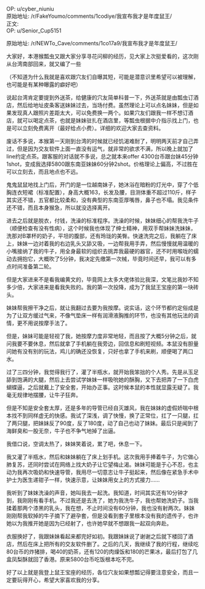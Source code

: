 
OP: u/cyber_niuniu  
原始地址: /r/FakeYoumo/comments/1codiye/我宣布我才是年度鼠王/  
正文:  
OP: u/Senior_Cup5151  

 原始地址: /r/NEWTo_Cave/comments/1co17a9/我宣布我才是年度鼠王/  

大家好，本港猴瓢虫又跟大家分享寻花问柳的经历，见大家上次挺爱看的，这次刚从台湾南部回来，就又编了一些

（不知道为什么我就是喜欢跟穴友们自曝其短，可能是潜意识里希望可以被理解，也可能是有某种曝露的癖好吧）

说起台湾肯定要提到外送茶，给健康的穴友简单科普一下，外送茶就是由瓢虫订酒店，然后给地址皮条客送妹妹过去，当场付费。虽然理论上可以点名妹妹，但是如果发现真人跟照片差距太大，可以免费换一两个。如果穴友们跟我一样不想订酒店，就可以喝定点茶，也就是妹妹驻扎在酒店里，等瓢虫根据中介指示找上门，也是可以立刻免费离开（最好给点小费）。详细的欢迎大家去查资料。

废话不多说，本猴第一天刚到台湾的时候就已经饥渴难耐了，明明两天前才自己弄过，但是因为交友软件上面一直没有运气，就非常的欲求不满，所以晚上就加了line约定点茶。跟客服的对话就不多说，总之就本来offer 4300台币跟台妹45分钟1shot，变成我选择5800跟东南亚妹妹60分钟2shot。价格理论上偏高，不过胜在可以立刻去，而且地点也不远。

鬼鬼鼠鼠地找上门后，开门的是一位越南妹子，她沐浴在暗粉的灯光中，穿了个低胸连衣短裙（标准配置），身高大概163，长发及腰，目测体重不超过110斤，样子其实还不错，五官都比较柔和，没有典型的东南亚厚嘴唇，鼻子也不塌。我见条件还不错，而且本身猴急，所以就没选择离开。

进去之后就是脱衣，付钱，洗澡的标准程序。洗澡的时候，妹妹细心的帮我洗牛子（顺便检查有没有性病），这个时候我也体现了绅士精神，用双手帮妹妹洗妹妹，洗那对B罩杯的奶子，平坦的腹部，还有玲珑的美臀。快速洗完之后，我躺在了床上，妹妹一边对着我的右边乳头又舔又吸，一边帮我用手弄，然后慢慢就用温暖的小嘴接纳了我的牛子，用全身最软的组织去挑弄我最硬的器官，还不时用喉咙的蠕动去拥抱它，大概吹了5分钟，我决定先缴第一次械，毕竟时间还早，我可以有多点时间准备第二轮。

但是大家进来不是看我编黄文的，毕竟网上太多大佬体验比我深，文笔比我妙不知多少倍，大家进来是看我失败的。我的第一次投降，成为了我鼠王宝座的第一块砖头。

妹妹帮我擦干净之后，就让我翻过去要为我按摩。说实话，这个环节都约定俗成是为了让双方缓过气来，不像气垫床一样有润滑液胸推的环节，也没有其他玩法的调情，更不用说按摩手法了。

但是，妹妹可能是轻视了我，她按摩力度非常地轻，而且按了大概5分钟之后，就问我要不要休息，然后就拿了手机躺在我旁边，回信息和刷短视频。本鼠没有胆量问她有没有别的玩法，鸡儿的确还没恢复，只好也拿了手机来刷，顺便喝了两口水。

过了三四分钟，我觉得我行了，灌了半瓶水，就开始我笨拙的个人秀。先是从玉足舔到饱满的大腿，然后上去尝试学妹妹一样吸吮她的酥胸，又下去把弄了一下白虎蝴蝶逼，之后就戴上了安全套，开始办正事。这时候本鼠的本性就显露无疑了。我毫无规律地摆腰，让牛子狂奔。

但是不知是安全套太厚，还是多年的导管已经自灭雄风，我在妹妹的虚假娇喘中根本找不到同样虚无的快感。我试了深浅，调了快慢，换了正常位，扛了一只腿，扛了两只腿，把妹妹反了90度，反了180度，动了自己也动了妹妹。最后只是闻到了海鲜臭和一股无奈，牛子也不争气地掉了出逼。

我借口说，空调太热了，妹妹笑着说，累了吧，休息一下。

我又灌了半瓶水，然后和妹妹躺在了床上划手机。这次我用手捧着牛子，为它做心肺复苏，还同时尝试在网络上找大奶子让它望梅止渴。妹妹可能是于心不忍，也主动为我再次吸奶和快速导管，我用尽一切意志让牛子挺起来，然后像在紧急手术中护士为医生递钳子一样，快速示意，让妹妹用女上的方式接力……

我听到了妹妹洗澡的声音，她叫我去一起洗。我知道，时间其实还有10分钟才到，我刚刚有看手机。不过我还是去洗了，她为我洗牛子，我也帮她洗奶子。当我揉着那两个漆黑的乳头，我在想，不止时间没有60分钟，我也没有射两次。妹妹刚刚帮我软掉的牛子摘下了避孕套，但是没看到套子里根本没有我的遗传子，也许她以为我推开她是因为已经射了，也许她早就不想跟我一起双向奔赴。

衣服换好了，我跟妹妹看起来都完好如初。我跟妹妹说了谢谢之后就下楼回了酒店，然后在床上把所有的交友软件删了。之后的几天，我继续了我的行程，继续吃80台币的炸猪排，喝40的奶茶，还有120的肉燥饭和180的芒果冰，最后打包了几盒凤梨酥就回了香港。原来5800台币吃饭根本吃不完。

好了以上就是我登上鼠王宝座的经历，各位穴友如果想瓢记得要注意安全，而且一定要玩得开心，希望大家喜欢我的分享。
